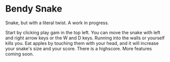 # Bendy Snake
Snake, but with a literal twist. A work in progress.

Start by clicking play gam in the top left. You can move the snake with left and right arrow keys or the W and D keys. Running into the walls or yourself kills you. Eat apples by touching them with your head, and it will increase your snake's size and your score. There is a highscore. More features coming soon.
